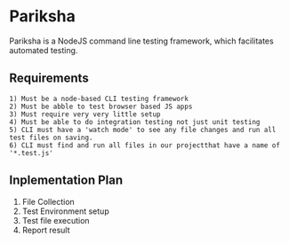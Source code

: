 # Pariksha

Pariksha is a NodeJS command line testing framework, which facilitates automated testing.

## Requirements

    1) Must be a node-based CLI testing framework
    2) Must be abble to test browser based JS apps
    3) Must require very very little setup
    4) Must be able to do integration testing not just unit testing
    5) CLI must have a 'watch mode' to see any file changes and run all test files on saving.
    6) CLI must find and run all files in our projectthat have a name of '*.test.js'

## Inplementation Plan

1.  File Collection
2.  Test Environment setup
3.  Test file execution
4.  Report result
